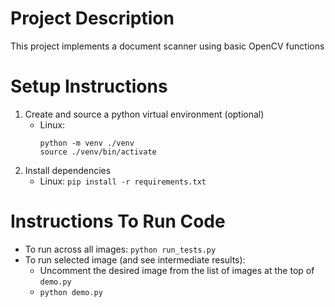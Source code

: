 # Project Description

This project implements a document scanner using basic OpenCV functions

# Setup Instructions

1. Create and source a python virtual environment (optional)
    - Linux: 
      ```
      python -m venv ./venv
      source ./venv/bin/activate
      ```
2. Install dependencies
    - Linux: `pip install -r requirements.txt`

# Instructions To Run Code
- To run across all images: `python run_tests.py`
- To run selected image (and see intermediate results):
    - Uncomment the desired image from the list of images at the top of `demo.py`
    - `python demo.py`

